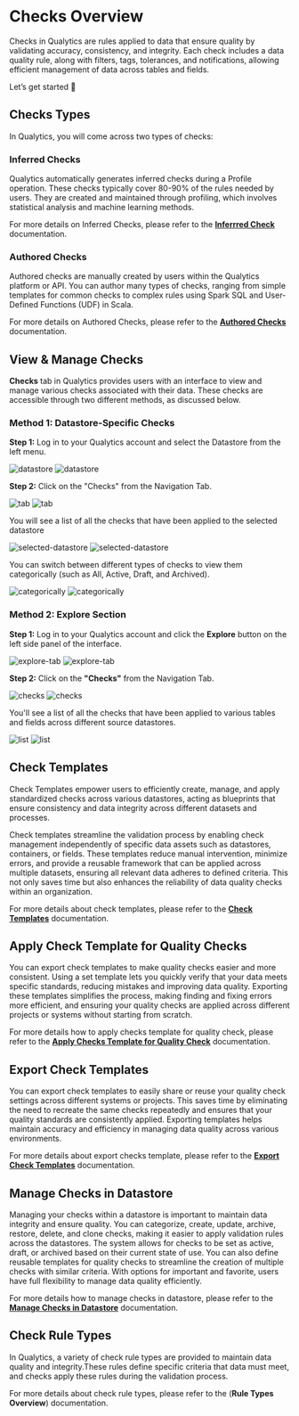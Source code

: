 # Checks Overview

Checks in Qualytics are rules applied to data that ensure quality by validating accuracy, consistency, and integrity. Each check includes a data quality rule, along with filters, tags, tolerances, and notifications, allowing efficient management of data across tables and fields.

Let’s get started 🚀

## Checks Types

In Qualytics, you will come across two types of checks:

### Inferred Checks

Qualytics automatically generates inferred checks during a Profile operation. These checks typically cover 80-90% of the rules needed by users. They are created and maintained through profiling, which involves statistical analysis and machine learning methods.

For more details on Inferred Checks, please refer to the [**Inferrred Check**](../checks/inferred-check.md) documentation.

### Authored Checks

Authored checks are manually created by users within the Qualytics platform or API. You can author many types of checks, ranging from simple templates for common checks to complex rules using Spark SQL and User-Defined Functions (UDF) in Scala.

For more details on Authored Checks, please refer to the [**Authored Checks**](../checks/inferred-check.md) documentation.

## View & Manage Checks

**Checks** tab in Qualytics provides users with an interface to view and manage various checks associated with their data. These checks are accessible through two different methods, as discussed below. 

### Method 1: Datastore-Specific Checks

**Step 1:** Log in to your Qualytics account and select the Datastore from the left menu.

![datastore](../assets/checks/checks-overview/datastores-light-1.png#only-light)
![datastore](../assets/checks/checks-overview/datastores-dark-1.png#only-dark)

**Step 2:** Click on the "Checks" from the Navigation Tab.

![tab](../assets/checks/checks-overview/tab-light-2.png#only-light)
![tab](../assets/checks/checks-overview/tab-dark-2.png#only-dark)

You will see a list of all the checks that have been applied to the selected datastore

![selected-datastore](../assets/checks/checks-overview/selected-datastore-light-3.png#only-light)
![selected-datastore](../assets/checks/checks-overview/selected-datastore-dark-3.png#only-dark)

You can switch between different types of checks to view them categorically (such as All, Active, Draft, and  Archived).

![categorically](../assets/checks/checks-overview/categorically-light-4.png#only-light)
![categorically](../assets/checks/checks-overview/categorically-dark-4.png#only-dark)

### Method 2: Explore Section

**Step 1:** Log in to your Qualytics account and click the **Explore** button on the left side panel of the interface.

![explore-tab](../assets/checks/checks-overview/explore-light-5.png#only-light)
![explore-tab](../assets/checks/checks-overview/explore-dark-5.png#only-dark)

**Step 2:** Click on the **"Checks"** from the Navigation Tab.

![checks](../assets/checks/checks-overview/checks-light-6.png#only-light)
![checks](../assets/checks/checks-overview/checks-dark-6.png#only-dark)

You'll see a list of all the checks that have been applied to various tables and fields across different source datastores.

![list](../assets/checks/checks-overview/list-light-7.png#only-light)
![list](../assets/checks/checks-overview/list-dark-7.png#only-dark)

## Check Templates

Check Templates empower users to efficiently create, manage, and apply standardized checks across various datastores, acting as blueprints that ensure consistency and data integrity across different datasets and processes.

Check templates streamline the validation process by enabling check management independently of specific data assets such as datastores, containers, or fields. These templates reduce manual intervention, minimize errors, and provide a reusable framework that can be applied across multiple datasets, ensuring all relevant data adheres to defined criteria. This not only saves time but also enhances the reliability of data quality checks within an organization.

For more details about check templates, please refer to the [**Check Templates**](../checks/checks-template.md) documentation.

## Apply Check Template for Quality Checks

You can export check templates to make quality checks easier and more consistent. Using a set template lets you quickly verify that your data meets specific standards, reducing mistakes and improving data quality. Exporting these templates simplifies the process, making finding and fixing errors more efficient, and ensuring your quality checks are applied across different projects or systems without starting from scratch.

For more details how to apply checks template for quality check, please refer to the [**Apply Checks Template for Quality Check**](../checks/apply-check-template-for-quality-checks.md) documentation.

## Export Check Templates

You can export check templates to easily share or reuse your quality check settings across different systems or projects. This saves time by eliminating the need to recreate the same checks repeatedly and ensures that your quality standards are consistently applied. Exporting templates helps maintain accuracy and efficiency in managing data quality across various environments.

For more details about export checks template, please refer to the [**Export Check Templates**](../checks/export-check-templates.md) documentation.

## Manage Checks in Datastore

Managing your checks within a datastore is important to maintain data integrity and ensure quality. You can categorize, create, update, archive, restore, delete, and clone checks, making it easier to apply validation rules across the datastores. The system allows for checks to be set as active, draft, or archived based on their current state of use. You can also define reusable templates for quality checks to streamline the creation of multiple checks with similar criteria. With options for important and favorite, users have full flexibility to manage data quality efficiently.

For more details how to manage checks in datastore, please refer to the [**Manage Checks in Datastore**](../checks/manage-checks.md) documentation.

## Check Rule Types

In Qualytics, a variety of check rule types are provided to maintain data quality and integrity.These rules define specific criteria that data must meet, and checks apply these rules during the validation process.

For more details about check rule types, please refer to the (**Rule Types Overview**) documentation.
